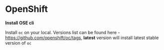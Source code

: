 # OpenShift

**Install OSE cli**

Install `oc` on your local.
Versions list can be found here - https://github.com/openshift/oc/tags, **latest** version will install latest stable version of `oc`




